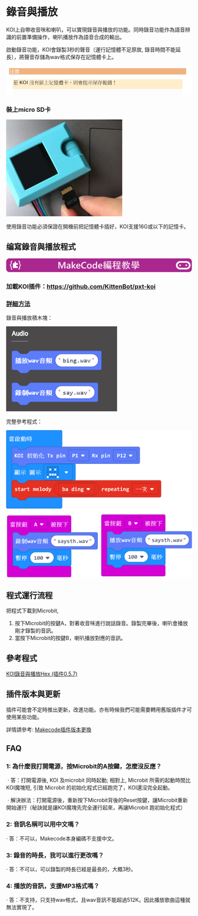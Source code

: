 # **錄音與播放**

KOI上自帶收音咪和喇叭，可以實現錄音與播放的功能。同時錄音功能作為語音辨識的前置準備操作，喇叭播放作為語音合成的輸出。

啟動錄音功能，KOI會錄製3秒的聲音（運行記憶體不足原故, 錄音時間不能延長），將聲音存儲為wav格式保存在記憶體卡上。

 ![](KOI05/01.png)

### 裝上micro SD卡

 ![](KOI05/02-1.png)

使用錄音功能必須保證在開機前把記憶體卡插好，KOI支援16G或以下的記憶卡。



## 编寫錄音與播放程式

![](../../PWmodules/images/mcbanner.png)

### 加載KOI插件：https://github.com/KittenBot/pxt-koi

### [詳細方法](../makecodeQs.md)

錄音與播放積木塊：

 ![](KOI05/04.png)



完整參考程式：

  ![](KOI05/03-1.png)



## 程式運行流程

把程式下載到Microbit, 

1. 按下Microbit的按鍵A，對著收音咪進行說話錄音。錄製完畢後，喇叭會播放剛才錄製的音訊。
2. 當按下Microbit的按鍵B，喇叭播放對應的音訊。



## 參考程式

[KOI錄音與播放Hex (插件0.5.7)](https://makecode.microbit.org/_irkWewakW2Fo)


## 插件版本與更新

插件可能會不定時推出更新，改進功能。亦有時候我們可能需要轉用舊版插件才可使用某些功能。

詳情請參考: [Makecode插件版本更換](../../../Makecode/makecode_extensionUpdate)

## FAQ

### 1: 為什麼我打開電源，按Microbit的A按鍵，怎麼沒反應？

​       ·    答：打開電源後, KOI 及microbit 同時起動; 相對上, Microbit 所需的起動時間比KOI魔塊短, 引致 Microbit 的初始化程式已經跑完了，KOI還沒完全起動。

​       ·    解決辦法：打開電源後，重新按下Microbit背後的Reset按鍵，讓Microbit重新開始運行（秘訣就是讓KOI魔塊先完全運行起來，再讓Microbit 跑初始化程式）

### 2: 音訊名稱可以用中文嗎？

   ·    答：不可以，Makecode本身編碼不支援中文。 

### 3: 錄音的時長，我可以進行更改嗎？

   ·    答：不可以，可以錄製的時長已經是最長的，大概3秒。


### 4: 播放的音訊，支援MP3格式嗎？

   ·    答：不支持，只支持wav格式，且wav音訊不能超過512K。因此播放歌曲這種就無法實現了。

### 
